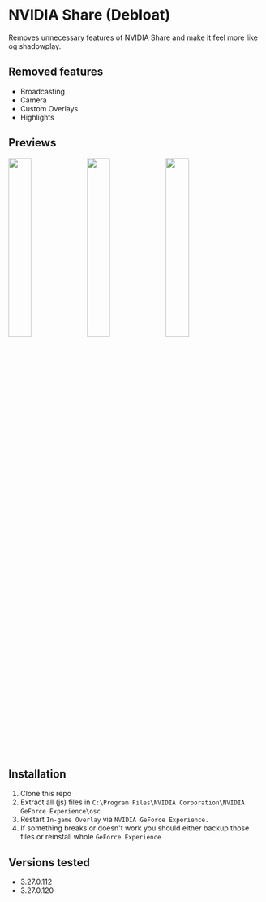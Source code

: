 # NVIDIA Share (Debloat)
Removes unnecessary features of NVIDIA Share and make it feel more like og shadowplay.

## Removed features
- Broadcasting
- Camera
- Custom Overlays
- Highlights

## Previews
<img src="https://github.com/sneakyevil/nvidia-share-debloat/assets/29150970/1aefba58-d1a1-4cf4-8f9e-f91dbe27e1b4" width="30%"></img>
<img src="https://github.com/sneakyevil/nvidia-share-debloat/assets/29150970/e554e46a-9127-4ed0-90f4-8e3f99405e0f" width="30%"></img>
<img src="https://github.com/sneakyevil/nvidia-share-debloat/assets/29150970/a5dec6c8-655f-46b0-a153-fcf4d2eb2b57" width="30%"></img>

## Installation
1. Clone this repo
2. Extract all (js) files in `C:\Program Files\NVIDIA Corporation\NVIDIA GeForce Experience\osc`.
3. Restart `In-game Overlay` via `NVIDIA GeForce Experience.`
4. If something breaks or doesn't work you should either backup those files or reinstall whole `GeForce Experience`

## Versions tested
- 3.27.0.112
- 3.27.0.120
